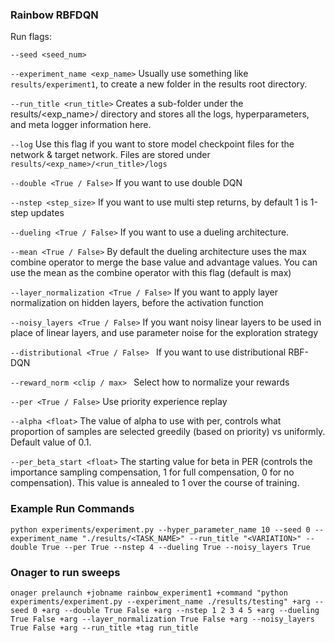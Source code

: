 ### Rainbow RBFDQN

Run flags: 

`--seed <seed_num>`

`--experiment_name <exp_name>` 
Usually use something like `results/experiment1`, to create a new folder in the results root directory. 

`--run_title <run_title>`
Creates a sub-folder under the results/<exp_name>/ directory and stores all the logs, hyperparameters, and meta logger information here. 

`--log` 
Use this flag if you want to store model checkpoint files for the network & target network. Files are stored under `results/<exp_name>/<run_title>/logs`

`--double <True / False>` 
If you want to use double DQN

`--nstep <step_size>`
If you want to use multi step returns, by default 1 is 1-step updates

`--dueling <True / False>` 
If you want to use a dueling architecture.

`--mean <True / False>` 
By default the dueling architecture uses the max combine operator to merge the base value and advantage values. You can use the mean as the combine operator with this flag (default is max)

`--layer_normalization <True / False>`
If you want to apply layer normalization on hidden layers, before the activation function

`--noisy_layers <True / False>`
If you want noisy linear layers to be used in place of linear layers, and use parameter noise for the exploration strategy

`--distributional <True / False> `
If you want to use distributional RBF-DQN 

`--reward_norm <clip / max> `
Select how to normalize your rewards

`--per <True / False>` 
Use priority experience replay

`--alpha <float>`
The value of alpha to use with per, controls what proportion of samples are selected greedily (based on priority) vs uniformly. Default value of 0.1. 

`--per_beta_start <float>` 
The starting value for beta in PER (controls the importance sampling compensation, 1 for full compensation, 0 for no compensation). This value is annealed to 1 over the course of training. 

### Example Run Commands
`python experiments/experiment.py --hyper_parameter_name 10 --seed 0 --experiment_name "./results/<TASK_NAME>" --run_title "<VARIATION>" --double True --per True --nstep 4 --dueling True --noisy_layers True`

### Onager to run sweeps 

`onager prelaunch +jobname rainbow_experiment1 +command "python experiments/experiment.py --experiment_name ./results/testing" +arg --seed 0 +arg --double True False +arg --nstep 1 2 3 4 5 +arg --dueling True False +arg --layer_normalization True False +arg --noisy_layers True False +arg --run_title +tag run_title`

